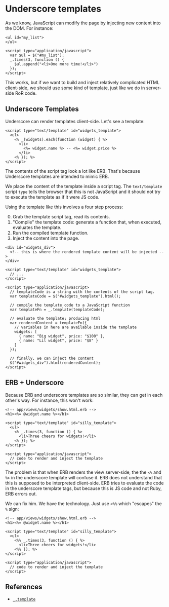 # Underscore templates

As we know, JavaScript can modify the page by injecting new content
into the DOM. For instance:

```
<ul id="my_list">
</ul>

<script type="application/javascript">
  var $ul = $("#my_list");
  _.times(3, function () {
    $ul.append("<li>One more time!</li>")
  });
</script>
```

This works, but if we want to build and inject relatively complicated
HTML client-side, we should use some kind of template, just like we do
in server-side RoR code.

## Underscore Templates

Underscore can render templates client-side. Let's see a template:

```
<script type="text/template" id="widgets_template">
  <ul>
    <% _(widgets).each(function (widget) { %>
      <li>
        <%= widget.name %> -- <%= widget.price %>
      </li>
    <% }); %>
</script>
```

The contents of the script tag look a lot like ERB. That's because
Underscore templates are intended to mimic ERB.

We place the content of the template inside a script tag. The
`text/template` script `type` tells the browser that this is not
JavaScript and it should not try to execute the template as if it were
JS code.

Using the template like this involves a four step process:

0. Grab the template script tag, read its contents.
0. "Compile" the template code: generate a function that, when
   executed, evaluates the template.
0. Run the compiled template function.
0. Inject the content into the page.

```
<div id="widgets_div">
  <!-- this is where the rendered template content will be injected -->
</div>

<script type="text/template" id="widgets_template">
  // ...
</script>

<script type="application/javascript>
  // templateCode is a string with the contents of the script tag.
  var templateCode = $("#widgets_template").html();

  // compile the template code to a JavaScript function
  var templateFn = _.template(templateCode);

  // evaluate the template; producing html
  var renderedContent = templateFn({
    // variables in here are available inside the template
    widgets: [
      { name: "Big widget", price: "$100" },
      { name: "Lil widget", price: "$8" }
    ]
  });

  // finally, we can inject the content
  $("#widgets_div").html(renderedContent);
</script>
```

## ERB + Underscore

Because ERB and underscore templates are so similar, they can get in
each other's way. For instance, this won't work:

```html+erb
<!-- app/views/widgets/show.html.erb -->
<h1><%= @widget.name %></h1>

<script type="text/template" id="silly_template">
  <ul>
    <% _.times(3, function () { %>
      <li>Three cheers for widgets!</li>
    <% }); %>
</script>

<script type="application/javascript">
  // code to render and inject the template
</script>
```

The problem is that when ERB renders the view server-side, the the
`<%` and `%>` in the underscore template will confuse it. ERB does not
understand that this is supposed to be interpreted client-side. ERB
tries to evaluate the code in the underscore template tags, but
because this is JS code and not Ruby, ERB errors out.

We can fix him. We have the technology. Just use `<%%` which "escapes"
the `%` sign:

```
<!-- app/views/widgets/show.html.erb -->
<h1><%= @widget.name %></h1>

<script type="text/template" id="silly_template">
  <ul>
    <%% _.times(3, function () { %>
      <li>Three cheers for widgets!</li>
    <%% }); %>
</script>

<script type="application/javascript">
  // code to render and inject the template
</script>
```

## References

* [`_.template`][template-doc]

[template-doc]: http://underscorejs.org/#template
